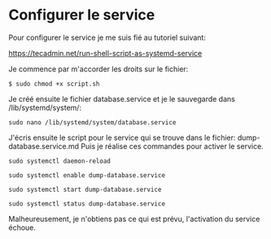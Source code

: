 # Configurer le service

Pour configurer le service je me suis fié au tutoriel suivant:

https://tecadmin.net/run-shell-script-as-systemd-service

Je commence par m'accorder les droits sur le fichier:

````shell
$ sudo chmod +x script.sh
````

Je créé ensuite le fichier database.service et je le sauvegarde dans /lib/systemd/system/:

````shell
sudo nano /lib/systemd/system/database.service
````

J'écris ensuite le script pour le service qui se trouve dans le fichier: dump-database.service.md
Puis je réalise ces commandes pour activer le service.
````shell
sudo systemctl daemon-reload

sudo systemctl enable dump-database.service

sudo systemctl start dump-database.service

sudo systemctl status dump-database.service
````

Malheureusement, je n'obtiens pas ce qui est prévu, l'activation du service échoue.
